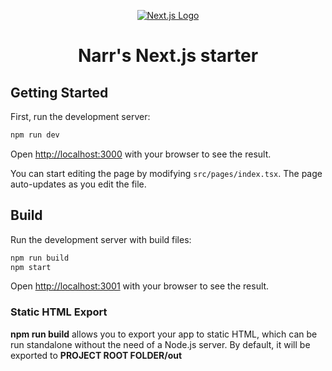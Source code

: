 <p align="center">
  <a href="https://nextjs.org/">
    <img src="https://assets.zeit.co/image/upload/v1538361091/repositories/next-js/next-js.png" alt="Next.js Logo">
  </a>
</p>
<h1 align="center">
  Narr's Next.js starter
</h1>

## Getting Started

First, run the development server:

```bash
npm run dev
```

Open [http://localhost:3000](http://localhost:3000) with your browser to see the result.

You can start editing the page by modifying `src/pages/index.tsx`. The page auto-updates as you edit the file.

## Build

Run the development server with build files:

```bash
npm run build
npm start
```

Open [http://localhost:3001](http://localhost:3001) with your browser to see the result.

### Static HTML Export

**npm run build** allows you to export your app to static HTML, which can be run standalone without the need of a Node.js server. By default, it will be exported to **PROJECT ROOT FOLDER/out**

